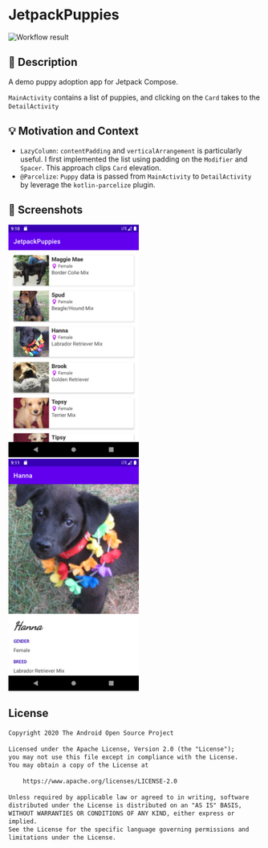 # JetpackPuppies

<!--- Replace <OWNER> with your Github Username and <REPOSITORY> with the name of your repository. -->
<!--- You can find both of these in the url bar when you open your repository in github. -->
![Workflow result](https://github.com/<OWNER>/<REPOSITORY>/workflows/Check/badge.svg)


## :scroll: Description
<!--- Describe your app in one or two sentences -->

A demo puppy adoption app for Jetpack Compose.

`MainActivity` contains a list of puppies, and clicking on the `Card` takes to the `DetailActivity`


## :bulb: Motivation and Context
<!--- Optionally point readers to interesting parts of your submission. -->
<!--- What are you especially proud of? -->

* `LazyColumn`: `contentPadding` and `verticalArrangement` is particularly useful. I first implemented the list using padding on the `Modifier` and `Spacer`. This approach clips `Card` elevation.
* `@Parcelize`: `Puppy` data is passed from `MainActivity` to `DetailActivity` by leverage the `kotlin-parcelize` plugin.


## :camera_flash: Screenshots
<!-- You can add more screenshots here if you like -->
<img src="/results/screenshot_1.png" width="260">&emsp;<img src="/results/screenshot_2.png" width="260">

## License
```
Copyright 2020 The Android Open Source Project

Licensed under the Apache License, Version 2.0 (the "License");
you may not use this file except in compliance with the License.
You may obtain a copy of the License at

    https://www.apache.org/licenses/LICENSE-2.0

Unless required by applicable law or agreed to in writing, software
distributed under the License is distributed on an "AS IS" BASIS,
WITHOUT WARRANTIES OR CONDITIONS OF ANY KIND, either express or implied.
See the License for the specific language governing permissions and
limitations under the License.
```
